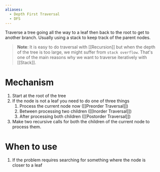 ```yaml
---
aliases:
  - Depth First Traversal
  - DFS
---
```


Traverse a tree going all the way to a leaf then back to the root to get to another branch. Usually using a stack to keep track of the parent nodes.

> **Note**: It is easy to do traversal with [[Recursion]] but when the depth of the tree is too large, we might suffer from `stack overflow`. That's one of the main reasons why we want to traverse iteratively with [[Stack]].
# Mechanism

1. Start at the root of the tree
2. If the node is not a leaf you need to do one of three things
	1. Process the current node now ([[Preorder Traversal]])
	2. Between processing two children ([[Inorder Traversal]])
	3. After processing both children ([[Postorder Traversal]])
3. Make two recursive calls for both the children of the current node to process them.
# When to use

1. If the problem requires searching for something where the node is closer to a leaf